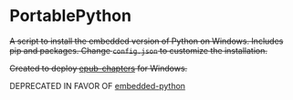 # PortablePython

~~A script to install the embedded version of Python on Windows. Includes pip and packages. Change `config.json` to customize the installation.~~

~~Created to deploy [epub-chapters](https://github.com/jayruin/epub-chapters) for Windows.~~

DEPRECATED IN FAVOR OF [embedded-python](https://github.com/jayruin/embedded-python)
